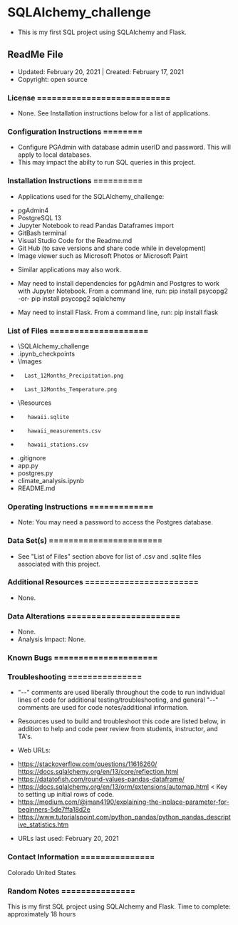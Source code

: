 # SQLAlchemy_challenge
* This is my first SQL project using SQLAlchemy and Flask.

## ReadMe File
* Updated: February 20, 2021 | Created: February 17, 2021
* Copyright: open source

### License ===========================
* None. See Installation instructions below for a list of applications.


### Configuration Instructions ========
* Configure PGAdmin with database admin userID and password. This will apply to local databases.
* This may impact the abilty to run SQL queries in this project.


### Installation Instructions ==========
* Applications used for the SQLAlchemy_challenge:
- pgAdmin4
- PostgreSQL 13
- Jupyter Notebook to read Pandas Dataframes import
- GitBash terminal
- Visual Studio Code for the Readme.md
- Git Hub (to save versions and share code while in development)
- Image viewer such as Microsoft Photos or Microsoft Paint

* Similar applications may also work.

* May need to install dependencies for pgAdmin and Postgres to work with Jupyter Notebook. From a command line, run: pip install psycopg2 -or- pip install psycopg2 sqlalchemy
* May need to install Flask. From a command line, run: pip install flask


### List of Files ====================
* \SQLAlchemy_challenge
*    \.ipynb_checkpoints
*    \Images
-       Last_12Months_Precipitation.png
-       Last_12Months_Temperature.png
*    \Resources
-        hawaii.sqlite
-        hawaii_measurements.csv
-        hawaii_stations.csv
*    .gitignore
*    app.py
*    postgres.py
*    climate_analysis.ipynb
*    README.md


### Operating Instructions =============
* Note: You may need a password to access the Postgres database.


### Data Set(s) =======================
* See "List of Files" section above for list of .csv and .sqlite files associated with this project.


### Additional Resources =======================
* None.


###  Data Alterations =======================
* None.
* Analysis Impact: None.


###  Known Bugs =====================



### Troubleshooting ===============
* "--" comments are used liberally throughout the code to run individual lines of code for additional testing/troubleshooting, and general "--" comments are used for code notes/additional information.

* Resources used to build and troubleshoot this code are listed below, in addition to help and code peer review from students, instructor, and TA's.


* Web URLs:
- https://stackoverflow.com/questions/11616260/
https://docs.sqlalchemy.org/en/13/core/reflection.html
- https://datatofish.com/round-values-pandas-dataframe/
- https://docs.sqlalchemy.org/en/13/orm/extensions/automap.html < Key to setting up initial rows of code.
- https://medium.com/@jman4190/explaining-the-inplace-parameter-for-beginners-5de7ffa18d2e
- https://www.tutorialspoint.com/python_pandas/python_pandas_descriptive_statistics.htm



* URLs last used: February 20, 2021


###  Contact Information ===============
Colorado   United States


### Random Notes ===============
This is my first SQL project using SQLAlchemy and Flask.
Time to complete: approximately 18 hours
